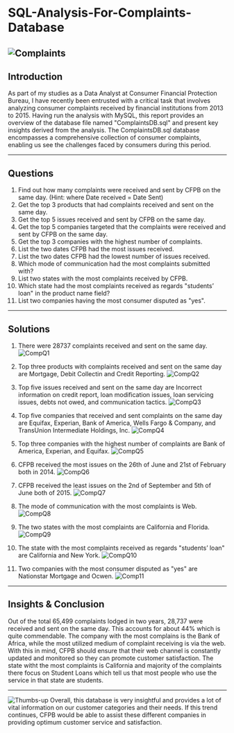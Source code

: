 # SQL-Analysis-For-Complaints-Database
![Complaints](https://images.pexels.com/photos/8297134/pexels-photo-8297134.jpeg?auto=compress&cs=tinysrgb&w=400)
---

## Introduction
As part of my studies as a Data Analyst at Consumer Financial Protection Bureau, I have recently been entrusted with a critical task that involves analyzing consumer complaints received by financial institutions from 2013 to 2015. Having run the analysis with MySQL, this report provides an overview of the database file named "ComplaintsDB.sql" and present key insights derived from the analysis.
The ComplaintsDB.sql database encompasses a comprehensive collection of consumer complaints, enabling us see the challenges faced by consumers during this period.

---

## Questions
1. Find out how many complaints were received and sent by CFPB on the same day. (Hint:
where Date received = Date Sent)
2. Get the top 3 products that had complaints received and sent on the same day.
3. Get the top 5 issues received and sent by CFPB on the same day.
4. Get the top 5 companies targeted that the complaints were received and sent by CFPB on the same day.
5. Get the top 3 companies with the highest number of complaints.
6. List the two dates CFPB had the most issues received.
7. List the two dates CFPB had the lowest number of issues received.
8. Which mode of communication had the most complaints submitted with?
9. List two states with the most complaints received by CFPB.
10. Which state had the most complaints received as regards "students’ loan" in the product name field?
11. List two companies having the most consumer disputed as "yes".

---

## Solutions
1. There were 28737 complaints received and sent on the same day.
![CompQ1](https://github.com/OseAndrea/SQL-Analysis-For-Complaints-Database/assets/130297747/204869c7-e859-418f-8050-6429bfde888d)

2. Top three products with complaints received and sent on the same day are Mortgage, Debit Collectin and Credit Reporting.
![CompQ2](https://github.com/OseAndrea/SQL-Analysis-For-Complaints-Database/assets/130297747/988724fc-0c79-423e-bb54-f35f04b18974)

3. Top five issues received and sent on the same day are Incorrect information on credit report, loan modification issues, loan servicing issues, debts not owed, and communication tactics.
![CompQ3](https://github.com/OseAndrea/SQL-Analysis-For-Complaints-Database/assets/130297747/2918cd4f-871f-4c43-af2d-71565090e32d)

4. Top five companies that received and sent complaints on the same day are Equifax, Experian, Bank of America, Wells Fargo & Company, and TransUnion Intermediate Holdings, Inc.
![CompQ4](https://github.com/OseAndrea/SQL-Analysis-For-Complaints-Database/assets/130297747/2c171051-7856-492b-9347-7037b820d20f)

5. Top three companies with the highest number of complaints are Bank of America, Experian, and Equifax.
![CompQ5](https://github.com/OseAndrea/SQL-Analysis-For-Complaints-Database/assets/130297747/cb02b065-498e-49df-a3b2-d1186243c06a)

6. CFPB received the most issues on the 26th of June and 21st of February both in 2014.
![CompQ6](https://github.com/OseAndrea/SQL-Analysis-For-Complaints-Database/assets/130297747/7f0e5f24-8102-44bd-8d96-8205e8d16908)

7. CFPB received the least issues on the 2nd of September and 5th of June both of 2015.
![CompQ7](https://github.com/OseAndrea/SQL-Analysis-For-Complaints-Database/assets/130297747/30e67457-de1b-4f19-8001-32d43a4869fd)

8. The mode of communication with the most complaints is Web.
![CompQ8](https://github.com/OseAndrea/SQL-Analysis-For-Complaints-Database/assets/130297747/ddaae997-631a-42a3-bab4-83d6cfc59249)

9. The two states with the most complaints are California and Florida.
![CompQ9](https://github.com/OseAndrea/SQL-Analysis-For-Complaints-Database/assets/130297747/d2d2d0e8-ecee-4def-b310-e1fc4f3fecc4)

10. The state with the most complaints received as regards "students’ loan" are California and New York.
![CompQ10](https://github.com/OseAndrea/SQL-Analysis-For-Complaints-Database/assets/130297747/d69232f4-d1af-491f-aa4a-324cf97d90d2)

11. Two companies with the most consumer disputed as "yes" are Nationstar Mortgage and Ocwen.
![Comp11](https://github.com/OseAndrea/SQL-Analysis-For-Complaints-Database/assets/130297747/f83c998f-faf8-499c-be15-60bceba0052b)

---

## Insights & Conclusion
Out of the total 65,499 complaints lodged in two years, 28,737 were received and sent on the same day. This accounts for about 44% which is quite commendable. The company with the most complains is the Bank of Africa, while the most utilized medium of complaint receiving is via the web. With this in mind, CFPB should ensure that their web channel is constantly updated and monitored so they can promote customer satisfaction.
The state witht the most complaints is California and majority of the complaints there focus on Student Loans which tell us that most people who use the service in that state are students.

---
![Thumbs-up](https://images.pexels.com/photos/3790805/pexels-photo-3790805.jpeg?auto=compress&cs=tinysrgb&w=400)
Overall, this database is very insightful and provides a lot of vital information on our customer categories and their needs. If this trend continues, CFPB would be able to assist these different companies in providing optimum customer service and satisfaction.









